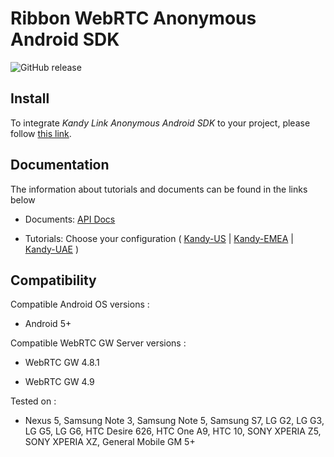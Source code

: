 # Ribbon WebRTC Anonymous Android SDK

<p>
    <img alt="GitHub release" src="https://img.shields.io/github/v/release/ribboncommunications.github.io/webrtc-anonymous-android-sdk">
</p>

## Install

To integrate *Kandy Link Anonymous Android SDK* to your project, please follow [this link](https://ribboncommunications.github.io/webrtc-anonymous-android-sdk/tutorials/#/?id=adding-anonymous-call-mobile-sdk-dependency-to-your-project).

## Documentation

The information about tutorials and documents can be found in the links below

* Documents: [API Docs](https://ribboncommunications.github.io/webrtc-anonymous-android-sdk/docs)

* Tutorials: Choose your configuration ( [Kandy-US](https://ribboncommunications.github.io/webrtc-anonymous-android-sdk/tutorials/?SUBSCRIPTIONFQDN=webrtc-na.kandy.io&WEBSOCKETFQDN=webrtc-na.kandy.io&ICESERVER1=turn-na-1.kandy.io&ICESERVER2=turn-na-2.kandy.io) | [Kandy-EMEA](https://ribboncommunications.github.io/webrtc-anonymous-android-sdk/tutorials/?SUBSCRIPTIONFQDN=webrtc-em.kandy.io&WEBSOCKETFQDN=webrtc-em.kandy.io&ICESERVER1=turn-em-1.kandy.io&ICESERVER2=turn-em-2.kandy.io) | [Kandy-UAE](https://ribboncommunications.github.io/webrtc-anonymous-android-sdk/tutorials/?SUBSCRIPTIONFQDN=ct-webrtc.etisalat.ae&WEBSOCKETFQDN=ct-webrtc.etisalat.ae&ICESERVER1=ct-turn1.etisalat.ae&ICESERVER2=ct-turn2.etisalat.ae) )

## Compatibility

Compatible Android OS versions :

* Android 5+ 

Compatible WebRTC GW Server versions :

* WebRTC GW 4.8.1

* WebRTC GW 4.9

Tested on :

* Nexus 5, Samsung Note 3, Samsung Note 5, Samsung S7, LG G2, LG G3, LG G5, LG G6, HTC Desire 626, HTC One A9, HTC 10, SONY XPERIA Z5, SONY XPERIA XZ, General Mobile GM 5+



